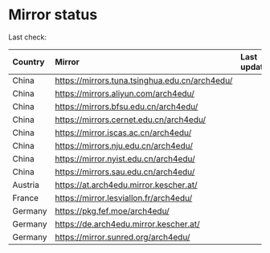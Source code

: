<script src="./time.js"></script>
# Mirror status
Last check: <script type="text/javascript">localize(1726493323.4819214);</script>

|Country|Mirror|Last update|
|:------|:-----|:----------|
|China|https://mirrors.tuna.tsinghua.edu.cn/arch4edu/|<script type="text/javascript">localize(1726469127);</script>|
|China|https://mirrors.aliyun.com/arch4edu/|<script type="text/javascript">localize(1726469127);</script>|
|China|https://mirrors.bfsu.edu.cn/arch4edu/|<script type="text/javascript">localize(1726425544);</script>|
|China|https://mirrors.cernet.edu.cn/arch4edu/|<script type="text/javascript">localize(1726469127);</script>|
|China|https://mirror.iscas.ac.cn/arch4edu/|<script type="text/javascript">localize(1726469127);</script>|
|China|https://mirrors.nju.edu.cn/arch4edu/|<script type="text/javascript">localize(1726469127);</script>|
|China|https://mirror.nyist.edu.cn/arch4edu/|<script type="text/javascript">localize(1726425544);</script>|
|China|https://mirrors.sau.edu.cn/arch4edu/|<script type="text/javascript">localize(1726469127);</script>|
|Austria|https://at.arch4edu.mirror.kescher.at/|<script type="text/javascript">localize(1726469127);</script>|
|France|https://mirror.lesviallon.fr/arch4edu/|<script type="text/javascript">localize(1726469127);</script>|
|Germany|https://pkg.fef.moe/arch4edu/|<script type="text/javascript">localize(1726469127);</script>|
|Germany|https://de.arch4edu.mirror.kescher.at/|<script type="text/javascript">localize(1726469127);</script>|
|Germany|https://mirror.sunred.org/arch4edu/|<script type="text/javascript">localize(1726469127);</script>|

<script src="./tablefilter/tablefilter.js"></script>
<script src="./table.js"></script>